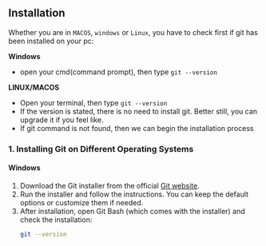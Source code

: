 
## Installation 
Whether you are in `MACOS`, `windows` or `Linux`, you have to check first if git has been installed on your pc:

**Windows**
 - open your cmd(command prompt), then type `git --version`

**LINUX/MACOS**
 - Open your terminal, then type `git --version`
 - If the version is stated, there is no need to install git. Better still, you can upgrade it if you feel like.
 - If git command is not found, then we can begin the installation process

### 1. Installing Git on Different Operating Systems

#### **Windows**
1. Download the Git installer from the official [Git website](https://git-scm.com/download/win).
2. Run the installer and follow the instructions. You can keep the default options or customize them if needed.
3. After installation, open Git Bash (which comes with the installer) and check the installation:
   ```bash
   git --version

